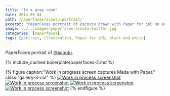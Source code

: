 ```yaml
---
title: "In a gray room"
date: 2014-06-04
path: /paperfaces/scoutu-portrait/
excerpt: "PaperFaces portrait of @scoutu drawn with Paper for iOS on an iPad."
image: ../../images/paperfaces-scoutu-twitter.jpg
categories: [paperfaces]
tags: [portrait, illustration, Paper for iOS, black and white]
---
```


PaperFaces portrait of [@scoutu](https://twitter.com/scoutu).

{% include_cached boilerplate/paperfaces-2.md %}

{% figure caption:"Work in progress screen captures Made with Paper." class:"gallery-3-col" %}
[![Work in process screenshot](../../images/paperfaces-scoutu-process-1-600.jpg)](../../images/paperfaces-scoutu-process-1-lg.jpg) [![Work in process screenshot](../../images/paperfaces-scoutu-process-2-600.jpg)](../../images/paperfaces-scoutu-process-2-lg.jpg) [![Work in process screenshot](../../images/paperfaces-scoutu-process-3-600.jpg)](../../images/paperfaces-scoutu-process-3-lg.jpg) [![Work in process screenshot](../../images/paperfaces-scoutu-process-4-600.jpg)](../../images/paperfaces-scoutu-process-4-lg.jpg)
{% endfigure %}
